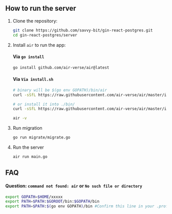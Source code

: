
## How to run the server
1. Clone the repository:
   ```bash
   git clone https://github.com/savvy-bit/gin-react-postgres.git
   cd gin-react-postgres/server
   ```
2. Install `air` to run the app:
   #### Via `go install`
   ```bash
   go install github.com/air-verse/air@latest
   ```
   #### Via `Via install.sh`
   ```bash
   # binary will be $(go env GOPATH)/bin/air
   curl -sSfL https://raw.githubusercontent.com/air-verse/air/master/install.sh | sh -s -- -b $(go env GOPATH)/bin

   # or install it into ./bin/
   curl -sSfL https://raw.githubusercontent.com/air-verse/air/master/install.sh | sh -s

   air -v
   ```
3. Run migration
   ```bash
   go run migrate/migrate.go
   ```
3. Run the server
   ```bash
   air run main.go
   ```

## FAQ
   #### Question: `command not found: air` or `No such file or directory`
   ```bash
   export GOPATH=$HOME/xxxxx
   export PATH=$PATH:$GOROOT/bin:$GOPATH/bin
   export PATH=$PATH:$(go env GOPATH)/bin #Confirm this line in your .profile and make sure to source the .profile if you add it!!!
   ```